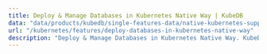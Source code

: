 ```yaml
---
title: Deploy & Manage Databases in Kubernetes Native Way | KubeDB
data: "data/products/kubedb/single-features-data/native-kubernetes-support.json"
url: "/kubernetes/features/deploy-databases-in-kubernetes-native-way"
description: "Deploy & Manage Databases in Kubernetes Native Way. KubeDB offers Native Kubernetes Support for managing databases on Hybrid and Multi-Cloud Environments"
---
```


